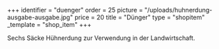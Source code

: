 +++
identifier = "duenger"
order = 25
picture = "/uploads/huhnerdung-ausgabe-ausgabe.jpg"
price = 20
title = "Dünger"
type = "shopitem"
_template = "shop_item"
+++

Sechs Säcke Hühnerdung zur Verwendung in der Landwirtschaft.
